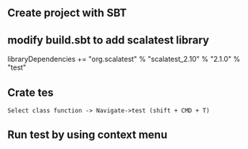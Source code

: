 ##  Create project with SBT

##  modify build.sbt to add scalatest library
 libraryDependencies += "org.scalatest" % "scalatest_2.10" % "2.1.0" % "test"

##  Crate tes
    Select class function -> Navigate->test (shift + CMD + T)

##  Run test by using context menu
    
